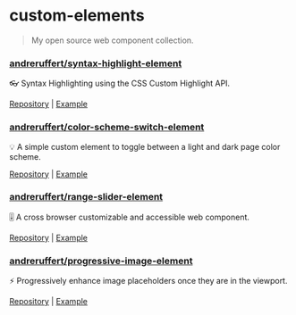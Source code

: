 # custom-elements
> My open source web component collection.

### [andreruffert/syntax-highlight-element](https://github.com/andreruffert/syntax-highlight-element)

👓 Syntax Highlighting using the CSS Custom Highlight API.

[Repository](https://github.com/andreruffert/syntax-highlight-element) | [Example](https://andreruffert.github.io/syntax-highlight-element/)

### [andreruffert/color-scheme-switch-element](https://github.com/andreruffert/color-scheme-switch-element)

💡 A simple custom element to toggle between a light and dark page color scheme.

[Repository](https://github.com/andreruffert/color-scheme-switch-element) | [Example](https://andreruffert.github.io/syntax-highlight-element)

### [andreruffert/range-slider-element](https://github.com/andreruffert/range-slider-element)

🎚 A cross browser customizable and accessible <range-slider> web component.

[Repository](https://github.com/andreruffert/range-slider-element) | [Example](https://andreruffert.github.io/range-slider-element/)

### [andreruffert/progressive-image-element](https://github.com/andreruffert/progressive-image-element)

⚡️ Progressively enhance image placeholders once they are in the viewport.

[Repository](https://github.com/andreruffert/progressive-image-element) | [Example](https://andreruffert.github.io/progressive-image-element)
